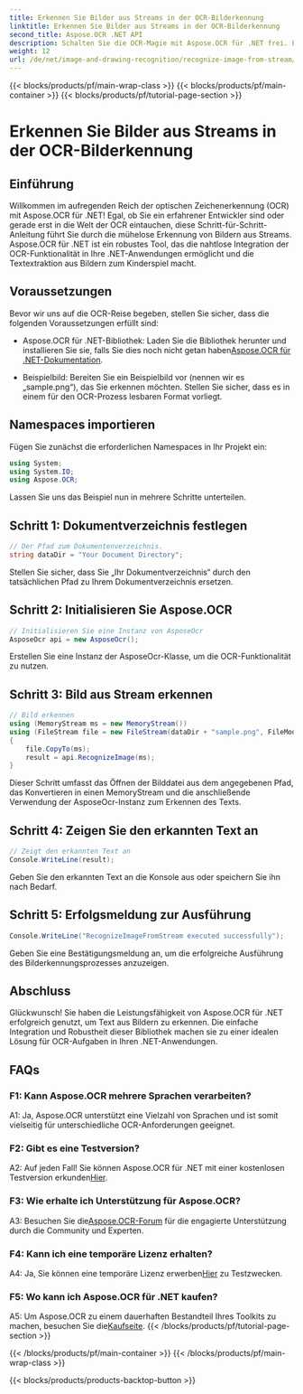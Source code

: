 ```yaml
---
title: Erkennen Sie Bilder aus Streams in der OCR-Bilderkennung
linktitle: Erkennen Sie Bilder aus Streams in der OCR-Bilderkennung
second_title: Aspose.OCR .NET API
description: Schalten Sie die OCR-Magie mit Aspose.OCR für .NET frei. Extrahieren Sie mühelos Text aus Bildern. Sehen Sie sich das Tutorial an, um eine Schritt-für-Schritt-Anleitung zu erhalten.
weight: 12
url: /de/net/image-and-drawing-recognition/recognize-image-from-stream/
---
```


{{< blocks/products/pf/main-wrap-class >}}
{{< blocks/products/pf/main-container >}}
{{< blocks/products/pf/tutorial-page-section >}}

# Erkennen Sie Bilder aus Streams in der OCR-Bilderkennung

## Einführung

Willkommen im aufregenden Reich der optischen Zeichenerkennung (OCR) mit Aspose.OCR für .NET! Egal, ob Sie ein erfahrener Entwickler sind oder gerade erst in die Welt der OCR eintauchen, diese Schritt-für-Schritt-Anleitung führt Sie durch die mühelose Erkennung von Bildern aus Streams. Aspose.OCR für .NET ist ein robustes Tool, das die nahtlose Integration der OCR-Funktionalität in Ihre .NET-Anwendungen ermöglicht und die Textextraktion aus Bildern zum Kinderspiel macht.

## Voraussetzungen

Bevor wir uns auf die OCR-Reise begeben, stellen Sie sicher, dass die folgenden Voraussetzungen erfüllt sind:

-  Aspose.OCR für .NET-Bibliothek: Laden Sie die Bibliothek herunter und installieren Sie sie, falls Sie dies noch nicht getan haben[Aspose.OCR für .NET-Dokumentation](https://reference.aspose.com/ocr/net/).

- Beispielbild: Bereiten Sie ein Beispielbild vor (nennen wir es „sample.png“), das Sie erkennen möchten. Stellen Sie sicher, dass es in einem für den OCR-Prozess lesbaren Format vorliegt.

## Namespaces importieren

Fügen Sie zunächst die erforderlichen Namespaces in Ihr Projekt ein:

```csharp
using System;
using System.IO;
using Aspose.OCR;
```

Lassen Sie uns das Beispiel nun in mehrere Schritte unterteilen.

## Schritt 1: Dokumentverzeichnis festlegen

```csharp
// Der Pfad zum Dokumentenverzeichnis.
string dataDir = "Your Document Directory";
```

Stellen Sie sicher, dass Sie „Ihr Dokumentverzeichnis“ durch den tatsächlichen Pfad zu Ihrem Dokumentverzeichnis ersetzen.

## Schritt 2: Initialisieren Sie Aspose.OCR

```csharp
// Initialisieren Sie eine Instanz von AsposeOcr
AsposeOcr api = new AsposeOcr();
```

Erstellen Sie eine Instanz der AsposeOcr-Klasse, um die OCR-Funktionalität zu nutzen.

## Schritt 3: Bild aus Stream erkennen

```csharp
// Bild erkennen
using (MemoryStream ms = new MemoryStream())
using (FileStream file = new FileStream(dataDir + "sample.png", FileMode.Open, FileAccess.Read))
{
    file.CopyTo(ms);
    result = api.RecognizeImage(ms);
}
```

Dieser Schritt umfasst das Öffnen der Bilddatei aus dem angegebenen Pfad, das Konvertieren in einen MemoryStream und die anschließende Verwendung der AsposeOcr-Instanz zum Erkennen des Texts.

## Schritt 4: Zeigen Sie den erkannten Text an

```csharp
// Zeigt den erkannten Text an
Console.WriteLine(result);
```

Geben Sie den erkannten Text an die Konsole aus oder speichern Sie ihn nach Bedarf.

## Schritt 5: Erfolgsmeldung zur Ausführung

```csharp
Console.WriteLine("RecognizeImageFromStream executed successfully");
```

Geben Sie eine Bestätigungsmeldung an, um die erfolgreiche Ausführung des Bilderkennungsprozesses anzuzeigen.

## Abschluss

Glückwunsch! Sie haben die Leistungsfähigkeit von Aspose.OCR für .NET erfolgreich genutzt, um Text aus Bildern zu erkennen. Die einfache Integration und Robustheit dieser Bibliothek machen sie zu einer idealen Lösung für OCR-Aufgaben in Ihren .NET-Anwendungen.

## FAQs

### F1: Kann Aspose.OCR mehrere Sprachen verarbeiten?

A1: Ja, Aspose.OCR unterstützt eine Vielzahl von Sprachen und ist somit vielseitig für unterschiedliche OCR-Anforderungen geeignet.

### F2: Gibt es eine Testversion?

 A2: Auf jeden Fall! Sie können Aspose.OCR für .NET mit einer kostenlosen Testversion erkunden[Hier](https://releases.aspose.com/).

### F3: Wie erhalte ich Unterstützung für Aspose.OCR?

 A3: Besuchen Sie die[Aspose.OCR-Forum](https://forum.aspose.com/c/ocr/16) für die engagierte Unterstützung durch die Community und Experten.

### F4: Kann ich eine temporäre Lizenz erhalten?

 A4: Ja, Sie können eine temporäre Lizenz erwerben[Hier](https://purchase.aspose.com/temporary-license/) zu Testzwecken.

### F5: Wo kann ich Aspose.OCR für .NET kaufen?

 A5: Um Aspose.OCR zu einem dauerhaften Bestandteil Ihres Toolkits zu machen, besuchen Sie die[Kaufseite](https://purchase.aspose.com/buy).
{{< /blocks/products/pf/tutorial-page-section >}}

{{< /blocks/products/pf/main-container >}}
{{< /blocks/products/pf/main-wrap-class >}}

{{< blocks/products/products-backtop-button >}}
